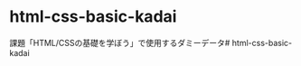 # html-css-basic-kadai

課題「HTML/CSSの基礎を学ぼう」で使用するダミーデータ#   h t m l - c s s - b a s i c - k a d a i  
 